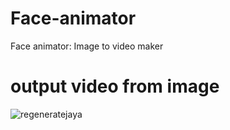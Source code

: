 # Face-animator
Face animator: Image to video maker


# output video from image
![regeneratejaya](https://user-images.githubusercontent.com/25522855/113098083-9fecd900-9215-11eb-8c9a-0326396b3d67.gif)
